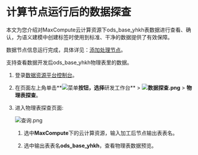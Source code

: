 # 计算节点运行后的数据探查

本文为您介绍对MaxCompute云计算资源下ods\_base\_yhkh表数据进行查看、确认，为语义建模中创建标签时使用到标准、干净的数据提供了有效保障。

数据节点信息运行完成，具体详见：[添加处理节点](/cn.zh-CN/快速入门/添加处理节点.md)。

支持查看数据开发后ods\_base\_yhkh物理表里的数据。

1.  登录[数据资源平台控制台](https://dataq.console.aliyun.com)。

2.  在页面左上角单击**![菜单](https://static-aliyun-doc.oss-accelerate.aliyuncs.com/assets/img/zh-CN/6504337061/p188771.png)**按钮，选择**研发工作台** \> **![数据探查.png](https://static-aliyun-doc.oss-accelerate.aliyuncs.com/assets/img/zh-CN/3971133261/p282838.png)** \> **物理表探查**。

3.  进入物理表探查页面:

    ![查询.png](https://static-aliyun-doc.oss-accelerate.aliyuncs.com/assets/img/zh-CN/1329105261/p290187.png)

    1.  选中**MaxCompute**下的云计算资源，输入加工后节点输出表表名。

    2.  选中输出表表名**ods\_base\_yhkh**，查看物理表数据预览。


